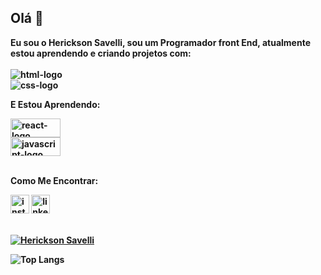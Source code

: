 ## Olá 👋

<strong>Eu sou o Herickson Savelli, sou um Programador front End, atualmente estou aprendendo e criando projetos com:
<strong>
<br>
<br>
<img src="https://img.shields.io/badge/HTML-239120?style=for-the-badge&logo=html5&logoColor=white" alt="html-logo"/>
<br>
<img src="https://img.shields.io/badge/CSS-239120?&style=for-the-badge&logo=css3&logoColor=white" alt="css-logo"/>
<br>
<p><strong>E Estou Aprendendo:</strong></p>

<img width="80" height="30" src="https://img.shields.io/badge/react%20os-0088CC?style=for-the-badge&logo=reactos&logoColor=white" alt="react-logo"/>
<br>
<img width="80" height="30" src="https://img.shields.io/badge/JavaScript-F7DF1E?style=for-the-badge&logo=javascript&logoColor=black" alt="javascript-logo"/>
<br>
<br>
<p><strong>Como Me Encontrar:</strong></p>
<a href="https://www.instagram.com/herickson.savelli/"><img width="30" height="30" src="https://img.icons8.com/ios/50/1A1A1A/instagram-new--v1.png" alt="instagram-new--v1"/></a> <a href="https://www.linkedin.com/in/herickson-savelli"><img width="30" height="30" src="https://img.icons8.com/ios-filled/50/1A1A1A/linkedin.png" alt="linkedin"/></a>

<br>
<br>

[![Herickson Savelli](https://github-readme-stats.vercel.app/api?username=HericksonSavelli)](https://github.com/anuraghazra/github-readme-stats)


![Top Langs](https://github-readme-stats.vercel.app/api/top-langs/?username=HericksonSavelli&langs_count=8)
<br>

